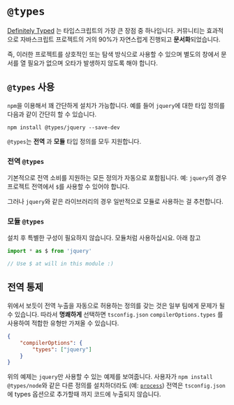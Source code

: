 # `@types`

[Definitely Typed](https://github.com/DefinitelyTyped/DefinitelyTyped) 는 타입스크립트의 가장 큰 장점 중 하나입니다. 커뮤니티는 효과적으로 자바스크립트 프로젝트의 거의 90%가 자연스럽게 진행되고 **문서화**되었습니다.

즉, 이러한 프로젝트를 상호적인 또는 탐색 방식으로 사용할 수 있으며 별도의 창에서 문서를 열 필요가 없으며 오타가 발생하지 않도록 해야 합니다.

## `@types` 사용

`npm`을 이용해서 꽤 간단하게 설치가 가능합니다. 예를 들어 `jquery`에 대한 타입 정의를 다음과 같이 간단히 할 수 있습니다.

```
npm install @types/jquery --save-dev
```

`@types`는 **전역** 과 **모듈** 타입 정의를 모두 지원합니다.

### 전역 `@types`

기본적으로 전역 소비를 지원하는 모든 정의가 자동으로 포함됩니다. 예: `jquery`의 경우 프로젝트 전역에서 `$`를 사용할 수 있어야 합니다.

그러나 `jquery`와 같은 라이브러리의 경우 일반적으로 모듈로 사용하는 걸 추천합니다.

### 모듈 `@types`

설치 후 특별한 구성이 필요하지 않습니다. 모듈처럼 사용하십시요. 아래 참고

```ts
import * as $ from 'jquery'

// Use $ at will in this module :)
```

## 전역 통제

위에서 보듯이 전역 누출을 자동으로 허용하는 정의를 갖는 것은 일부 팀에게 문제가 될 수 있습니다. 따라서 **명쾌하게** 선택하면 `tsconfig.json` `compilerOptions.types` 를 사용하여 적합한 유형만 가져올 수 있습니다.

```json
{
    "compilerOptions": {
        "types": ["jquery"]
    }
}
```

위의 예제는 `jquery`만 사용할 수 있는 예제를 보여줍니다. 사용자가 `npm install @types/node`와 같은 다른 정의를 설치하더라도 (예: [`process`](https://nodejs.org/api/process.html)) 전역은 `tsconfig.json`에 types 옵션으로 추가할때 까지 코드에 누출되지 않습니다.
